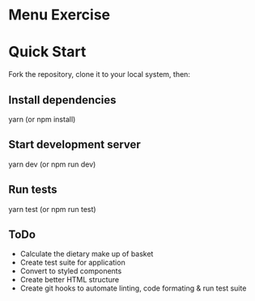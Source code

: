 # Menu Exercise

# Quick Start

Fork the repository, clone it to your local system, then:

## Install dependencies

yarn (or npm install)

## Start development server

yarn dev (or npm run dev)

## Run tests

yarn test (or npm run test)

## ToDo

-   Calculate the dietary make up of basket
-   Create test suite for application
-   Convert to styled components
-   Create better HTML structure
-   Create git hooks to automate linting, code formating & run test suite
